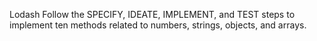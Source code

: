 Lodash
Follow the SPECIFY, IDEATE, IMPLEMENT, and TEST steps to implement ten methods related to numbers, strings, objects, and arrays.
